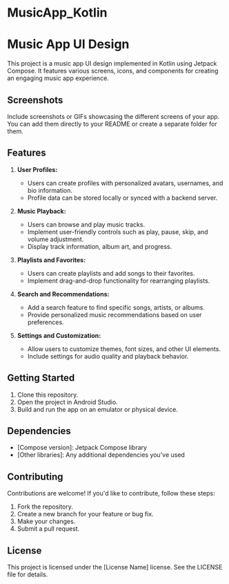 ﻿# MusicApp_Kotlin
 # Music App UI Design

This project is a music app UI design implemented in Kotlin using Jetpack Compose. It features various screens, icons, and components for creating an engaging music app experience.

## Screenshots

Include screenshots or GIFs showcasing the different screens of your app. You can add them directly to your README or create a separate folder for them.

## Features

1. **User Profiles:**
   - Users can create profiles with personalized avatars, usernames, and bio information.
   - Profile data can be stored locally or synced with a backend server.

2. **Music Playback:**
   - Users can browse and play music tracks.
   - Implement user-friendly controls such as play, pause, skip, and volume adjustment.
   - Display track information, album art, and progress.

3. **Playlists and Favorites:**
   - Users can create playlists and add songs to their favorites.
   - Implement drag-and-drop functionality for rearranging playlists.

4. **Search and Recommendations:**
   - Add a search feature to find specific songs, artists, or albums.
   - Provide personalized music recommendations based on user preferences.

5. **Settings and Customization:**
   - Allow users to customize themes, font sizes, and other UI elements.
   - Include settings for audio quality and playback behavior.

## Getting Started

1. Clone this repository.
2. Open the project in Android Studio.
3. Build and run the app on an emulator or physical device.

## Dependencies

- [Compose version]: Jetpack Compose library
- [Other libraries]: Any additional dependencies you've used

## Contributing

Contributions are welcome! If you'd like to contribute, follow these steps:

1. Fork the repository.
2. Create a new branch for your feature or bug fix.
3. Make your changes.
4. Submit a pull request.

## License

This project is licensed under the [License Name] license. See the LICENSE file for details.

